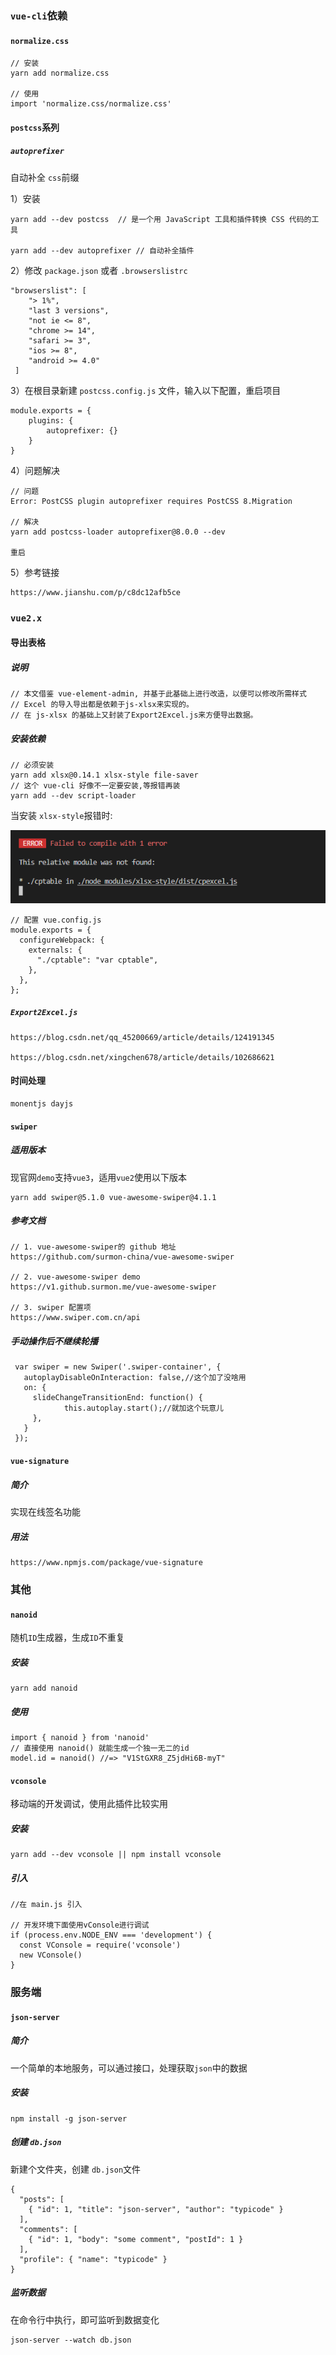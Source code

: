 ### `vue-cli`依赖

#### `normalize.css`

```
// 安装
yarn add normalize.css

// 使用
import 'normalize.css/normalize.css'
```

#### `postcss`系列

##### `autoprefixer`

自动补全 `css`前缀

1）安装

```
yarn add --dev postcss  // 是一个用 JavaScript 工具和插件转换 CSS 代码的工具

yarn add --dev autoprefixer // 自动补全插件
```

2）修改 `package.json`  或者 `.browserslistrc`

```
"browserslist": [
    "> 1%",
    "last 3 versions",
    "not ie <= 8",
    "chrome >= 14",
    "safari >= 3",
    "ios >= 8",
    "android >= 4.0"
 ]
```

3）在根目录新建 `postcss.config.js` 文件，输入以下配置，重启项目

```
module.exports = {
	plugins: {
		autoprefixer: {}
	}
}
```

4）问题解决

```
// 问题
Error: PostCSS plugin autoprefixer requires PostCSS 8.Migration

// 解决
yarn add postcss-loader autoprefixer@8.0.0 --dev

重启
```

5）参考链接

```
https://www.jianshu.com/p/c8dc12afb5ce
```



### `vue2.x`

#### 导出表格

##### 说明

```
// 本文借鉴 vue-element-admin, 并基于此基础上进行改造，以便可以修改所需样式
// Excel 的导入导出都是依赖于js-xlsx来实现的。
// 在 js-xlsx 的基础上又封装了Export2Excel.js来方便导出数据。
```

##### 安装依赖

```
// 必须安装
yarn add xlsx@0.14.1 xlsx-style file-saver
// 这个 vue-cli 好像不一定要安装,等报错再装
yarn add --dev script-loader
```

当安装 `xlsx-style`报错时:

![image-20220613110605690](plugins.assets/image-20220613110605690.png)

```
// 配置 vue.config.js
module.exports = {
  configureWebpack: {
    externals: {
      "./cptable": "var cptable",
    },
  },
};
```

##### `Export2Excel.js`

```
https://blog.csdn.net/qq_45200669/article/details/124191345

https://blog.csdn.net/xingchen678/article/details/102686621
```

#### 时间处理

```
monentjs dayjs
```

#### `swiper`

##### 适用版本

现官网`demo`支持`vue3`，适用`vue2`使用以下版本

```
yarn add swiper@5.1.0 vue-awesome-swiper@4.1.1
```

##### 参考文档

```
// 1. vue-awesome-swiper的 github 地址
https://github.com/surmon-china/vue-awesome-swiper

// 2. vue-awesome-swiper demo
https://v1.github.surmon.me/vue-awesome-swiper

// 3. swiper 配置项
https://www.swiper.com.cn/api
```

##### 手动操作后不继续轮播

```
 var swiper = new Swiper('.swiper-container', {
   autoplayDisableOnInteraction: false,//这个加了没啥用
   on: {
     slideChangeTransitionEnd: function() {
     		this.autoplay.start();//就加这个玩意儿
     },
   }
 });
```

#### `vue-signature`

##### 简介

实现在线签名功能

##### 用法

```
https://www.npmjs.com/package/vue-signature
```

### 其他

#### `nanoid`

随机`ID`生成器，生成`ID`不重复

##### 安装

```
yarn add nanoid
```

##### 使用

```
import { nanoid } from 'nanoid'
// 直接使用 nanoid() 就能生成一个独一无二的id
model.id = nanoid() //=> "V1StGXR8_Z5jdHi6B-myT"
```



#### `vconsole`

移动端的开发调试，使用此插件比较实用

##### 安装

```
yarn add --dev vconsole || npm install vconsole
```

##### 引入

```
//在 main.js 引入

// 开发环境下面使用vConsole进行调试
if (process.env.NODE_ENV === 'development') {
  const VConsole = require('vconsole')
  new VConsole()
}
```



### 服务端

#### `json-server`

##### 简介

一个简单的本地服务，可以通过接口，处理获取`json`中的数据

##### 安装

```
npm install -g json-server
```

##### 创建 `db.json`

新建个文件夹，创建 `db.json`文件

```
{
  "posts": [
    { "id": 1, "title": "json-server", "author": "typicode" }
  ],
  "comments": [
    { "id": 1, "body": "some comment", "postId": 1 }
  ],
  "profile": { "name": "typicode" }
}
```

##### 监听数据

在命令行中执行，即可监听到数据变化

```
json-server --watch db.json
```

